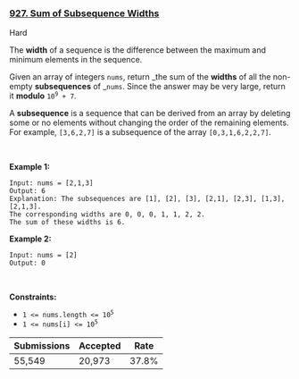 ### [927. Sum of Subsequence Widths](https://leetcode.com/problems/sum-of-subsequence-widths/description/)

Hard

The __width__ of a sequence is the difference between the maximum and minimum elements in the sequence.

Given an array of integers `` nums ``, return _the sum of the __widths__ of all the non-empty __subsequences__ of _`` nums ``. Since the answer may be very large, return it __modulo__ <code>10<sup>9</sup> + 7</code>.

A __subsequence__ is a sequence that can be derived from an array by deleting some or no elements without changing the order of the remaining elements. For example, `` [3,6,2,7] `` is a subsequence of the array `` [0,3,1,6,2,2,7] ``.

 

<strong class="example">Example 1:</strong>

```
Input: nums = [2,1,3]
Output: 6
Explanation: The subsequences are [1], [2], [3], [2,1], [2,3], [1,3], [2,1,3].
The corresponding widths are 0, 0, 0, 1, 1, 2, 2.
The sum of these widths is 6.
```

<strong class="example">Example 2:</strong>

```
Input: nums = [2]
Output: 0
```

 

__Constraints:__

*   <code>1 <= nums.length <= 10<sup>5</sup></code>
*   <code>1 <= nums[i] <= 10<sup>5</sup></code>

| Submissions    | Accepted     | Rate   |
| -------------- | ------------ | ------ |
| 55,549 | 20,973 | 37.8% |